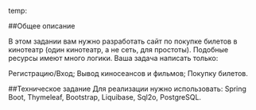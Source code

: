temp:

##Общее описание

В этом задании вам нужно разработать сайт по покупке билетов в кинотеатр (один кинотеатр, а не сеть, для простоты). Подобные ресурсы имеют много логики. Ваша задача написать только:

Регистрацию/Вход;
Вывод киносеансов и фильмов;
Покупку билетов. 

##Техническое задание
Для реализации нужно использовать: Spring Boot, Thymeleaf, Bootstrap, Liquibase, Sql2o, PostgreSQL.

